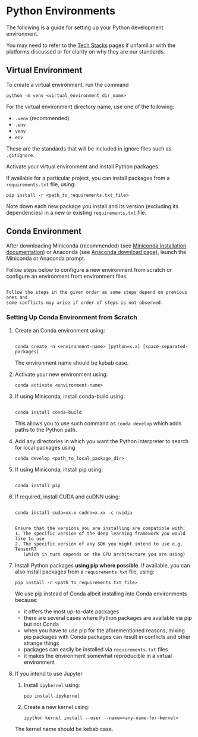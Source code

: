 # Python Environments

The following is a guide for setting up your Python development environment.

You may need to refer to the [Tech Stacks](#) pages if unfamiliar with the
platforms discussed or for clarity on why they are our standards.

## Virtual Environment

To create a virtual environment, run the command

```
python -m venv <virtual_environment_dir_name>
```

For the virtual environment directory name, use one of the following:

- `.venv` (recommended)
- `.env`
- `venv`
- `env`

These are the standards that will be included in ignore files such as
`.gitignore`.

Activate your virtual environment and install Python packages.

If available for a particular project, you can install packages from a
`requirements.txt` file, using:

```
pip install -r <path_to_requirements.txt_file>
```

Note down each new package you install and its version (excluding its
dependencies) in a new or existing `requirements.txt` file.

## Conda Environment

After downloading Miniconda (recommended) (see
[Miniconda installation documentation](https://www.anaconda.com/docs/getting-started/miniconda/install#quickstart-install-instructions))
or Anaconda (see [Anaconda download page](https://www.anaconda.com/download)),
launch the Miniconda or Anaconda prompt.

Follow steps below to configure a new environment from scratch or configure an
environment from environment files.

```{note}

Follow the steps in the given order as some steps depend on previous ones and
some conflicts may arise if order of steps is not observed.
```

### Setting Up Conda Environment from Scratch

1. Create an Conda environment using:

   ```

   conda create -n <environment-name> [python=x.x] [space-separated-packages]

   ```

   The environment name should be kebab case.

2. Activate your new environment using:

   ```
   conda activate <environment-name>
   ```

3. If using Miniconda, install conda-build using:

   ```

   conda install conda-build

   ```

   This allows you to use such command as `conda develop` which adds paths to
   the Python path.

4. Add any directories in which you want the Python interpreter to search for
   local packages using

   ```
   conda develop <path_to_local_package_dir>
   ```

5. If using Miniconda, install pip using;

   ```

   conda install pip

   ```

6. If required, install CUDA and cuDNN using:

   ```

   conda install cuda=xx.x cudnn=x.xx -c nvidia

   ```

   ```{note}

   Ensure that the versions you are installing are compatible with:
   1. The specific version of the deep learning framework you would like to use
   2. The specific version of any SDK you might intend to use e.g. TensorRT
      (which in turn depends on the GPU architecture you are using)
   ```

7. Install Python packages **using pip where possible**. If available, you can
   also install packages from a `requirements.txt` file, using:

   ```
   pip install -r <path_to_requirements.txt_file>
   ```

   We use pip instead of Conda albeit installing into Conda environments
   because:

   - it offers the most up-to-date packages
   - there are several cases where Python packages are available via pip but not
     Conda
   - when you have to use pip for the aforementioned reasons, mixing pip
     packages with Conda packages can result in conflicts and other strange
     things
   - packages can easily be installed via `requirements.txt` files
   - it makes the environment somewhat reproducible in a virtual environment

8. If you intend to use Jupyter

   1. Install `ipykernel` using:

      ```
      pip install ipykernel
      ```

   2. Create a new kernel using:

      ```
      ipython kernel install --user --name=<any-name-for-kernel>
      ```

   The kernel name should be kebab case.

<!--
TODO:
- Discussion of conda channels?
-->
